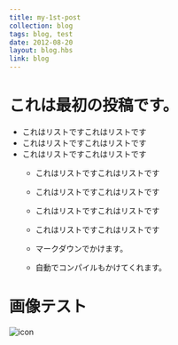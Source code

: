 ```yaml
---
title: my-1st-post
collection: blog
tags: blog, test
date: 2012-08-20
layout: blog.hbs
link: blog
---
```


# これは最初の投稿です。

* これはリストですこれはリストです
* これはリストですこれはリストです
* これはリストですこれはリストです
    * これはリストですこれはリストです
    * これはリストですこれはリストです
    * これはリストですこれはリストです
    * これはリストですこれはリストです

    * マークダウンでかけます。
    * 自動でコンパイルもかけてくれます。

# 画像テスト
![icon](/../assets/icon.png)
